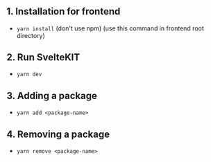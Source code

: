 #

## 1. Installation for frontend

- `yarn install` (don't use npm) (use this command in frontend root directory)

## 2. Run SvelteKIT

- `yarn dev`

## 3. Adding a package

- `yarn add <package-name>`

## 4. Removing a package

- `yarn remove <package-name>`

